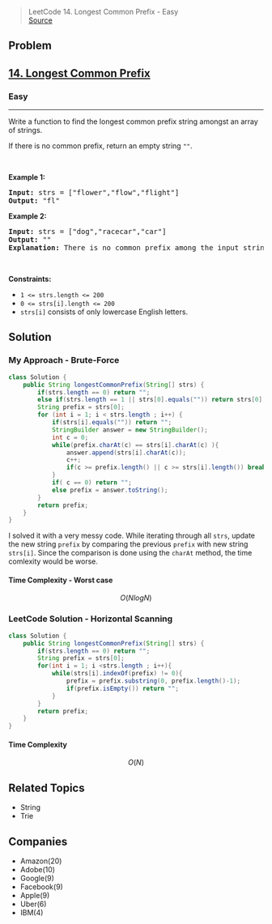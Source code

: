 > LeetCode 14. Longest Common Prefix - Easy  
> <a href="https://leetcode.com/problems/longest-common-prefix/">Source</a>

## Problem
<h2><a href="https://leetcode.com/problems/longest-common-prefix/">14. Longest Common Prefix</a></h2><h3>Easy</h3><hr><div><p>Write a function to find the longest common prefix string amongst an array of strings.</p>

<p>If there is no common prefix, return an empty string <code>""</code>.</p>

<p>&nbsp;</p>
<p><strong class="example">Example 1:</strong></p>

<pre><strong>Input:</strong> strs = ["flower","flow","flight"]
<strong>Output:</strong> "fl"
</pre>

<p><strong class="example">Example 2:</strong></p>

<pre><strong>Input:</strong> strs = ["dog","racecar","car"]
<strong>Output:</strong> ""
<strong>Explanation:</strong> There is no common prefix among the input strings.
</pre>

<p>&nbsp;</p>
<p><strong>Constraints:</strong></p>

<ul>
	<li><code>1 &lt;= strs.length &lt;= 200</code></li>
	<li><code>0 &lt;= strs[i].length &lt;= 200</code></li>
	<li><code>strs[i]</code> consists of only lowercase English letters.</li>
</ul>
</div>

## Solution
### My Approach - Brute-Force
```java
class Solution {
    public String longestCommonPrefix(String[] strs) {
        if(strs.length == 0) return "";
        else if(strs.length == 1 || strs[0].equals("")) return strs[0];
        String prefix = strs[0];
        for (int i = 1; i < strs.length ; i++) {
            if(strs[i].equals("")) return "";
            StringBuilder answer = new StringBuilder();
            int c = 0;
            while(prefix.charAt(c) == strs[i].charAt(c) ){
                answer.append(strs[i].charAt(c));
                c++;
                if(c >= prefix.length() || c >= strs[i].length()) break;
            }
            if( c == 0) return "";
            else prefix = answer.toString();
        }
        return prefix;
    }
}
```
I solved it with a very messy code. While iterating through all `strs`, update the new string `prefix` by comparing the previous `prefix` with new string `strs[i]`. Since the comparison is done using the `charAt` method, the time comlexity would be worse.

#### Time Complexity - Worst case
$$ O(NlogN) $$

### LeetCode Solution - Horizontal Scanning
```java
class Solution {
    public String longestCommonPrefix(String[] strs) {
        if(strs.length == 0) return "";
        String prefix = strs[0];
        for(int i = 1; i <strs.length ; i++){
            while(strs[i].indexOf(prefix) != 0){
                prefix = prefix.substring(0, prefix.length()-1);
                if(prefix.isEmpty()) return "";
            }
        }
        return prefix;
    }
}
```


#### Time Complexity
$$ O(N) $$

## Related Topics
- String
- Trie

## Companies
- Amazon(20)
- Adobe(10)
- Google(9)
- Facebook(9)
- Apple(9)
- Uber(6)
- IBM(4)
